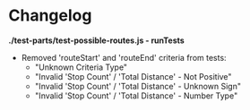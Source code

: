 # Changelog

**./test-parts/test-possible-routes.js - runTests**
* Removed 'routeStart' and 'routeEnd' criteria from tests:
	* "Unknown Criteria Type"
	* "Invalid 'Stop Count' / 'Total Distance' - Not Positive"
	* "Invalid 'Stop Count' / 'Total Distance' - Unknown Sign"
	* "Invalid 'Stop Count' / 'Total Distance' - Number Type"